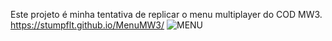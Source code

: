 Este projeto é minha tentativa de replicar o menu multiplayer do COD MW3. https://stumpflt.github.io/MenuMW3/
![MENU](https://user-images.githubusercontent.com/68519389/200932656-b0483673-b2ac-41d3-8935-f9880b201851.png)
